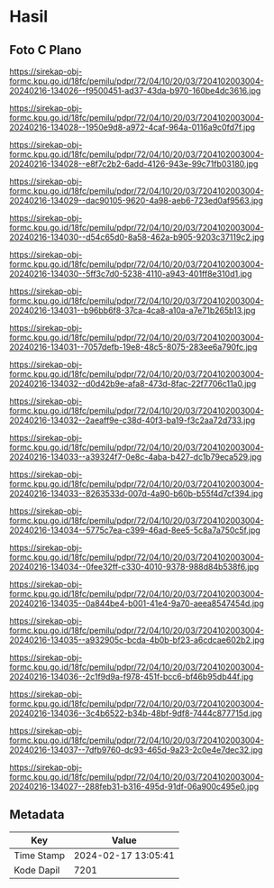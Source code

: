 # Hasil

## Foto C Plano

https://sirekap-obj-formc.kpu.go.id/18fc/pemilu/pdpr/72/04/10/20/03/7204102003004-20240216-134026--f9500451-ad37-43da-b970-160be4dc3616.jpg

https://sirekap-obj-formc.kpu.go.id/18fc/pemilu/pdpr/72/04/10/20/03/7204102003004-20240216-134028--1950e9d8-a972-4caf-964a-0116a9c0fd7f.jpg

https://sirekap-obj-formc.kpu.go.id/18fc/pemilu/pdpr/72/04/10/20/03/7204102003004-20240216-134028--e8f7c2b2-6add-4126-943e-99c71fb03180.jpg

https://sirekap-obj-formc.kpu.go.id/18fc/pemilu/pdpr/72/04/10/20/03/7204102003004-20240216-134029--dac90105-9620-4a98-aeb6-723ed0af9563.jpg

https://sirekap-obj-formc.kpu.go.id/18fc/pemilu/pdpr/72/04/10/20/03/7204102003004-20240216-134030--d54c65d0-8a58-462a-b905-9203c37119c2.jpg

https://sirekap-obj-formc.kpu.go.id/18fc/pemilu/pdpr/72/04/10/20/03/7204102003004-20240216-134030--5ff3c7d0-5238-4110-a943-401ff8e310d1.jpg

https://sirekap-obj-formc.kpu.go.id/18fc/pemilu/pdpr/72/04/10/20/03/7204102003004-20240216-134031--b96bb6f8-37ca-4ca8-a10a-a7e71b265b13.jpg

https://sirekap-obj-formc.kpu.go.id/18fc/pemilu/pdpr/72/04/10/20/03/7204102003004-20240216-134031--7057defb-19e8-48c5-8075-283ee6a790fc.jpg

https://sirekap-obj-formc.kpu.go.id/18fc/pemilu/pdpr/72/04/10/20/03/7204102003004-20240216-134032--d0d42b9e-afa8-473d-8fac-22f7706c11a0.jpg

https://sirekap-obj-formc.kpu.go.id/18fc/pemilu/pdpr/72/04/10/20/03/7204102003004-20240216-134032--2aeaff9e-c38d-40f3-ba19-f3c2aa72d733.jpg

https://sirekap-obj-formc.kpu.go.id/18fc/pemilu/pdpr/72/04/10/20/03/7204102003004-20240216-134033--a39324f7-0e8c-4aba-b427-dc1b79eca529.jpg

https://sirekap-obj-formc.kpu.go.id/18fc/pemilu/pdpr/72/04/10/20/03/7204102003004-20240216-134033--8263533d-007d-4a90-b60b-b55f4d7cf394.jpg

https://sirekap-obj-formc.kpu.go.id/18fc/pemilu/pdpr/72/04/10/20/03/7204102003004-20240216-134034--5775c7ea-c399-46ad-8ee5-5c8a7a750c5f.jpg

https://sirekap-obj-formc.kpu.go.id/18fc/pemilu/pdpr/72/04/10/20/03/7204102003004-20240216-134034--0fee32ff-c330-4010-9378-988d84b538f6.jpg

https://sirekap-obj-formc.kpu.go.id/18fc/pemilu/pdpr/72/04/10/20/03/7204102003004-20240216-134035--0a844be4-b001-41e4-9a70-aeea8547454d.jpg

https://sirekap-obj-formc.kpu.go.id/18fc/pemilu/pdpr/72/04/10/20/03/7204102003004-20240216-134035--a932905c-bcda-4b0b-bf23-a6cdcae602b2.jpg

https://sirekap-obj-formc.kpu.go.id/18fc/pemilu/pdpr/72/04/10/20/03/7204102003004-20240216-134036--2c1f9d9a-f978-451f-bcc6-bf46b95db44f.jpg

https://sirekap-obj-formc.kpu.go.id/18fc/pemilu/pdpr/72/04/10/20/03/7204102003004-20240216-134036--3c4b6522-b34b-48bf-9df8-7444c877715d.jpg

https://sirekap-obj-formc.kpu.go.id/18fc/pemilu/pdpr/72/04/10/20/03/7204102003004-20240216-134037--7dfb9760-dc93-465d-9a23-2c0e4e7dec32.jpg

https://sirekap-obj-formc.kpu.go.id/18fc/pemilu/pdpr/72/04/10/20/03/7204102003004-20240216-134027--288feb31-b316-495d-91df-06a900c495e0.jpg


## Metadata

| Key        | Value               |
| ---------- | ------------------- |
| Time Stamp | 2024-02-17 13:05:41 |
| Kode Dapil | 7201                |



